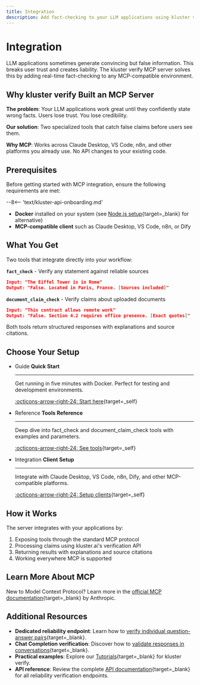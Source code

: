 ```yaml
---
title: Integration
description: Add fact-checking to your LLM applications using kluster verify's MCP server with automated claim verification and document validation tools.
---
```


# Integration

LLM applications sometimes generate convincing but false information. This breaks user trust and creates liability. The kluster verify MCP server solves this by adding real-time fact-checking to any MCP-compatible environment.

## Why kluster verify Built an MCP Server

**The problem**: Your LLM applications work great until they confidently state wrong facts. Users lose trust. You lose credibility.

**Our solution**: Two specialized tools that catch false claims before users see them.

**Why MCP**: Works across Claude Desktop, VS Code, n8n, and other platforms you already use. No API changes to your existing code.

## Prerequisites

Before getting started with MCP integration, ensure the following requirements are met:

--8<-- 'text/kluster-api-onboarding.md'
- **Docker** installed on your system (see [Node.js setup](/get-started/verify/reliability/mcp/clients/#nodejs-setup){target=\_blank} for alternative)
- **MCP-compatible client** such as Claude Desktop, VS Code, n8n, or Dify

## What You Get

Two tools that integrate directly into your workflow:

**`fact_check`** - Verify any statement against reliable sources
```json
Input: "The Eiffel Tower is in Rome"
Output: "False. Located in Paris, France. [Sources included]"
```

**`document_claim_check`** - Verify claims about uploaded documents  
```json
Input: "This contract allows remote work"
Output: "False. Section 4.2 requires office presence. [Exact quotes]"
```

Both tools return structured responses with explanations and source citations.

## Choose Your Setup

<div class="grid cards" markdown>

-   <span class="badge guide">Guide</span> __Quick Start__

    ---

    Get running in five minutes with Docker. Perfect for testing and development environments.

    [:octicons-arrow-right-24: Start here](/get-started/verify/reliability/mcp/quick-start/){target=\_self}

-   <span class="badge reference">Reference</span> __Tools Reference__

    ---

    Deep dive into fact_check and document_claim_check tools with examples and parameters.

    [:octicons-arrow-right-24: See tools](/get-started/verify/reliability/mcp/tools/){target=\_self}

-   <span class="badge integration">Integration</span> __Client Setup__

    ---

    Integrate with Claude Desktop, VS Code, n8n, Dify, and other MCP-compatible platforms.

    [:octicons-arrow-right-24: Setup clients](/get-started/verify/reliability/mcp/clients/){target=\_self}

</div>

## How it Works

The server integrates with your applications by:

1. Exposing tools through the standard MCP protocol
2. Processing claims using kluster.ai's verification API  
3. Returning results with explanations and source citations
4. Working everywhere MCP is supported

## Learn More About MCP

New to Model Context Protocol? Learn more in the [official MCP documentation](https://modelcontextprotocol.io/docs){target=\_blank} by Anthropic.

## Additional Resources

- **Dedicated reliability endpoint**: Learn how to [verify individual question-answer pairs](/get-started/verify/reliability/dedicated-api/){target=\_blank}.
- **Chat Completion verification**: Discover how to [validate responses in conversations](/get-started/verify/reliability/chat-completion/){target=\_blank}.
- **Practical examples**: Explore our [Tutorials](/tutorials/klusterai-api/reliability-check){target=\_blank} for kluster verify.
- **API reference**: Review the complete [API documentation](/api-reference/reference/){target=\_blank} for all reliability verification endpoints.